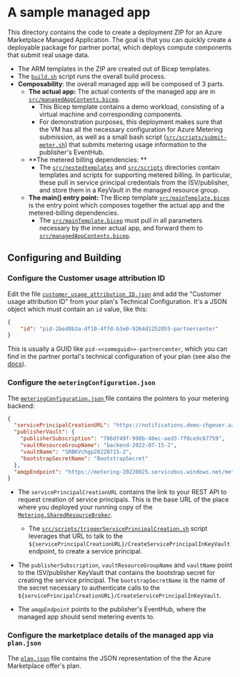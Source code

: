 # A sample managed app

This directory contains the code to create a deployment ZIP for an Azure Marketplace Managed Application. The goal is that you can quickly create a deployable package for partner portal, which deploys compute components that submit real usage data.

- The ARM templates in the ZIP are created out of Bicep templates.
- The [`build.sh`](build.sh) script runs the overall build process.
- **Composability**: the overall managed app will be composed of 3 parts. 
  - **The actual app:** The actual contents of the managed app are in [`src/managedAppContents.bicep`](src/managedAppContents.bicep). 
    - This Bicep template contains a demo workload, consisting of a virtual machine and corresponding components.
    - For demonstration purposes, this deployment makes sure that the VM has all the necessary configuration for Azure Metering submission, as well as a small bash script ([`src/scripts/submit-meter.sh`](src/scripts/submit-meter.sh)) that submits metering usage information to the publisher's EventHub. 
  - **The metered billing dependencies: ** 
    - The [`src/nestedtemplates`](src/nestedtemplates) and [`src/scripts`](src/scripts) directories contain templates and scripts for supporting metered billing. In particular, these pull in service principal credentials from the ISV/publisher, and store them in a KeyVault in the managed resource group.
  - **The main() entry point:** The Bicep template [`src/mainTemplate.bicep`](src/mainTemplate.bicep) is the entry point which composes together the actual app and the metered-billing dependencies.
    - The [`src/mainTemplate.bicep`](src/mainTemplate.bicep) must pull in all parameters necessary by the inner actual app, and forward them to [`src/managedAppContents.bicep`](src/managedAppContents.bicep).

## Configuring and Building

### Configure the Customer usage attribution ID

Edit the file [`customer_usage_attribution_ID.json`](customer_usage_attribution_ID.json) and add the "Customer usage attribution ID" from your plan's Technical Configuration. It's a JSON object which must contain an `id` value, like this:

```json
{
	"id": "pid-2bed8b3a-df10-4f7d-b3e0-9264d1252055-partnercenter"
}
```

This is usually a GUID like `pid-<<someguid>>-partnercenter`, which you can find in the partner portal's technical configuration of your plan (see also the [docs](https://docs.microsoft.com/en-us/azure/marketplace/azure-partner-customer-usage-attribution)).

### Configure the `meteringConfiguration.json` 

The [`meteringConfiguration.json` ](meteringConfiguration.json) file contains the pointers to your metering backend:

```json
{
  "servicePrincipalCreationURL": "https://notifications.demo-chgeuer.azureisv.com",
  "publisherVault": {
    "publisherSubscription": "706df49f-998b-40ec-aed3-7f0ce9c67759",
    "vaultResourceGroupName": "backend-2022-07-15-2",
    "vaultName": "SRBKVchgp20220715-2",
    "bootstrapSecretName": "BootstrapSecret"
  },
  "amqpEndpoint": "https://metering-20220825.servicebus.windows.net/metering"
}
```

  - The `servicePrincipalCreationURL` contains the link to your REST API to request creation of service principals. This is the base URL of the place where you deployed your running copy of the [`Metering.SharedResourceBroker`](../src/Metering.SharedResourceBroker). 
    - The [`src/scripts/triggerServicePrincipalCreation.sh`](src/scripts/triggerServicePrincipalCreation.sh) script leverages that URL to talk to the `${servicePrincipalCreationURL}/CreateServicePrincipalInKeyVault` endpoint, to create a service principal.

  - The `publisherSubscription`, `vaultResourceGroupName` and `vaultName` point to the ISV/publisher KeyVault that contains the bootstrap secret for creating the service principal. The `bootstrapSecretName` is the name of the secret necessary to authenticate calls to the `${servicePrincipalCreationURL}/CreateServicePrincipalInKeyVault`.
  - The `amqpEndpoint` points to the publisher's EventHub, where the managed app should send metering events to.

### Configure the marketplace details of the managed app via `plan.json`

The [`plan.json`](plan.json) file contains the JSON representation of the the Azure Marketplace offer's plan. 